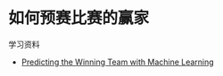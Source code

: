 # 如何预赛比赛的赢家

学习资料
- [Predicting the Winning Team with Machine Learning
](https://www.youtube.com/watch?v=6tQhoUuQrOw)
